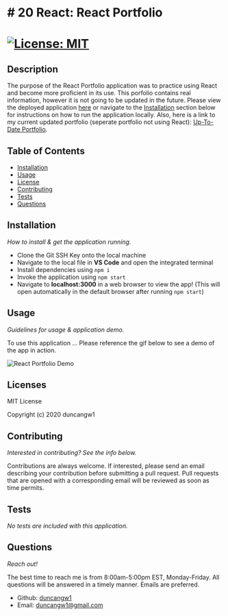 # # 20 React: React Portfolio

# [![License: MIT](https://img.shields.io/badge/License-MIT-yellow.svg)](https://opensource.org/licenses/MIT)

## Description

The purpose of the React Portfolio application was to practice using React and become more proficient in its use. This porfolio contains real information, however it is not going to be updated in the future. Please view the deployed application [here](https://duncangw1.github.io/react-portfolio/) or navigate to the [Installation](#installation) section below for instructions on how to run the application locally. Also, here is a link to my current updated portfolio (seperate portfolio not using React): [Up-To-Date Portfolio](https://duncangw1.github.io/Portfolio/).

## Table of Contents

- [Installation](#installation)
- [Usage](#usage)
- [License](#licenses)
- [Contributing](#contributing)
- [Tests](#tests)
- [Questions](#questions)

## Installation

_How to install & get the application running._

- Clone the Git SSH Key onto the local machine
- Navigate to the local file in **VS Code** and open the integrated terminal
- Install dependencies using `npm i`
- Invoke the application using `npm start`
- Navigate to **localhost:3000** in a web browser to view the app! (This will open automatically in the default browser after running `npm start`)

## Usage

_Guidelines for usage & application demo._

To use this application ... Please reference the gif below to see a demo of the app in action.

![React Portfolio Demo](#)

## Licenses

MIT License

Copyright (c) 2020 duncangw1

## Contributing

_Interested in contributing? See the info below._

Contributions are always welcome. If interested, please send an email describing your contribution before submitting a pull request. Pull requests that are opened with a corresponding email will be reviewed as soon as time permits.

## Tests

_No tests are included with this application._

## Questions

_Reach out!_

The best time to reach me is from 8:00am-5:00pm EST, Monday-Friday. All questions will be answered in a timely manner. Emails are preferred.

- Github: [duncangw1](https://github.com/duncangw1)
- Email: duncangw1@gmail.com
